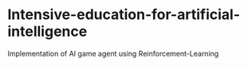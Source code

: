 # Intensive-education-for-artificial-intelligence
Implementation of AI game agent using Reinforcement-Learning
